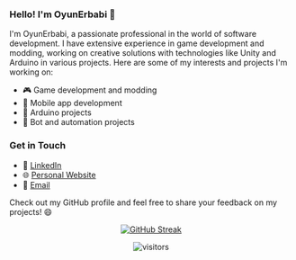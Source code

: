 ### Hello! I'm OyunErbabi 👋

I'm OyunErbabi, a passionate professional in the world of software development. I have extensive experience in game development and modding, working on creative solutions with technologies like Unity and Arduino in various projects. Here are some of my interests and projects I'm working on:

- 🎮 Game development and modding
- 📱 Mobile app development
- 🔌 Arduino projects
- 🤖 Bot and automation projects

### Get in Touch

- 💼 [LinkedIn](https://www.linkedin.com/in/mehmet-akif-ersoy-6806a8180/)
- 🌐 [Personal Website](https://www.oyunerbabi.com)
- 📧 [Email](mailto:pr@oyunerbabi.com)

Check out my GitHub profile and feel free to share your feedback on my projects! 😄


<div align="center">

[![GitHub Streak](https://github-readme-streak-stats.herokuapp.com?user=OyunErbabi&theme=dark&border_radius=5&date_format=j%20M%5B%20Y%5D)](https://git.io/streak-stats)

![visitors](https://visitor-badge.laobi.icu/badge?page_id=oyunerbabi)

</div>
